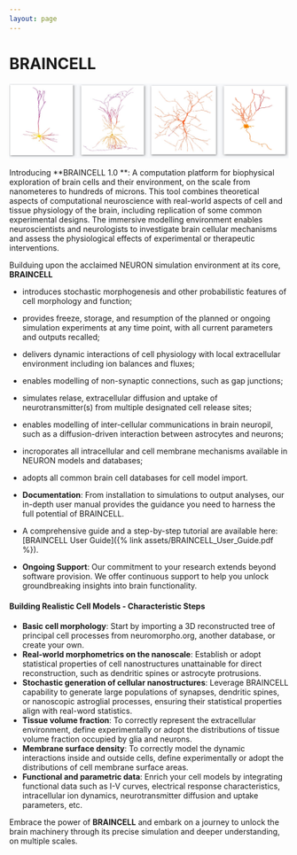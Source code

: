 ```yaml
---
layout: page
---
```

# BRAINCELL
![Detailed Visualization of Neurons](assets/neurons.jpg)

Introducing **BRAINCELL 1.0 **: A computation platform for biophysical exploration of brain cells and their environment, on the scale from nanometeres to hundreds of microns. 
This tool combines theoretical aspects of computational neuroscience with real-world aspects of cell and tissue physiology of the brain, including replication of some common experimental designs. The immersive modelling environment enables neuroscientists and neurologists to investigate brain cellular mechanisms and assess the physiological effects of experimental or therapeutic interventions.

Builduing upon the acclaimed NEURON simulation environment at its core, **BRAINCELL**   
- introduces stochastic morphogenesis and other probabilistic features of cell morphology and function;
- provides freeze, storage, and resumption of the planned or ongoing simulation experiments at any time point, with all current parameters and outputs recalled;
- delivers dynamic interactions of cell physiology with local extracellular environment including ion balances and fluxes;
- enables modelling of non-synaptic connections, such as gap junctions;
- simulates relase, extracellular diffusion and uptake of neurotransmitter(s) from multiple designated cell release sites;     
- enables modelling of inter-cellular communications in brain neuropil, such as a diffusion-driven interaction between astrocytes and neurons;
- incroporates all intracellular and cell membrane mechanisms available in NEURON models and databases;  
- adopts all common brain cell databases for cell model import.



- **Documentation**: From installation to simulations to output analyses, our in-depth user manual provides the guidance you need to harness the full potential of BRAINCELL.
- A comprehensive guide and a step-by-step tutorial are available here:
[BRAINCELL User Guide]({% link assets/BRAINCELL_User_Guide.pdf %}).
- **Ongoing Support**: Our commitment to your research extends beyond software provision. We offer continuous support to help you unlock groundbreaking insights into brain functionality.

#### Building Realistic Cell Models - Characteristic Steps 

- **Basic cell morphology**: Start by importing a 3D reconstructed tree of principal cell processes from neuromorpho.org, another database, or create your own.
- **Real-world morphometrics on the nanoscale**: Establish or adopt statistical properties of cell nanostructures unattainable for direct reconstruction, such as dendritic spines or astrocyte protrusions.    
- **Stochastic generation of cellular nanostructures**: Leverage BRAINCELL capability to generate large populations of synapses, dendritic spines, or nanoscopic astroglial processes, ensuring their statistical properties align with real-word statistics.
- **Tissue volume fraction**: To correctly represent the extracellular environment, define experimentally or adopt the distributions of tissue volume fraction occupied by glia and neurons.
- **Membrane surface density**: To correctly model the dynamic interactions inside and outside cells, define experimentally or adopt the distributions of cell membrane surface areas.
- **Functional and parametric data**: Enrich your cell models by integrating functional data such as I-V curves, electrical response characteristics, intracellular ion dynamics, neurotransmitter diffusion and uptake parameters, etc.

Embrace the power of **BRAINCELL** and embark on a journey to unlock the brain machinery through its precise simulation and deeper understanding, on multiple scales.

